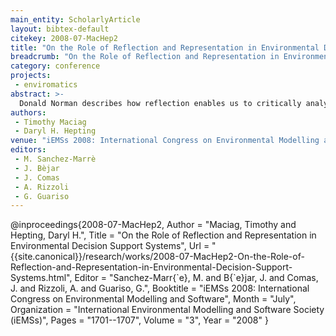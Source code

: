 ```yaml
---
main_entity: ScholarlyArticle
layout: bibtex-default
citekey: 2008-07-MacHep2
title: "On the Role of Reflection and Representation in Environmental Decision Support Systems (2008)"
breadcrumb: "On the Role of Reflection and Representation in Environmental Decision Support Systems (2008)"
category: conference
projects:
 - enviromatics
abstract: >-
  Donald Norman describes how reflection enables us to critically analyse and review details, compare and contrast situational outcomes, and aid in our general decision-making abilities. Furthermore, he explains how through reflection, we increase our awareness - become smarter - which inevitably enables us to conduct more satisfying decision-making analyses. In a day and age where information is abundant, the activity of reflection may prove more difficult. This is particularly the case for evaluating alternatives for health and environmentally preferable product selection. Key in supporting consumers in such regard is the design of the user interface, one where the interactions provide satisfying user experiences through support for reflective activities supplemented by high quality representations. This paper will discuss the importance of reflection and representation in such regard by describing a framework for system design. A detailed description of the framework is provided along with a discussion describing qualitative results from a recent usability evaluation. Future work is also provided.
authors:
 - Timothy Maciag
 - Daryl H. Hepting
venue: "iEMSs 2008: International Congress on Environmental Modelling and Software"
editors:
 - M. Sanchez-Marrè
 - J. Bèjar
 - J. Comas
 - A. Rizzoli
 - G. Guariso
---
```

@inproceedings{2008-07-MacHep2,
	Author =  "Maciag, Timothy and Hepting, Daryl H.",
	Title =  "On the Role of Reflection and Representation in Environmental Decision Support Systems",
	Url = \"{{site.canonical}}/research/works/2008-07-MacHep2-On-the-Role-of-Reflection-and-Representation-in-Environmental-Decision-Support-Systems.html\",
	Editor =  "Sanchez-Marr{\`e}, M. and B{\`e}jar, J. and Comas, J. and Rizzoli, A. and Guariso, G.",
	Booktitle =  "iEMSs 2008: International Congress on Environmental Modelling and Software",
	Month =  "July",
	Organization =  "International Environmental Modelling and Software Society (iEMSs)",
	Pages =  "1701--1707",
	Volume =  "3",
	Year =  "2008"
}
